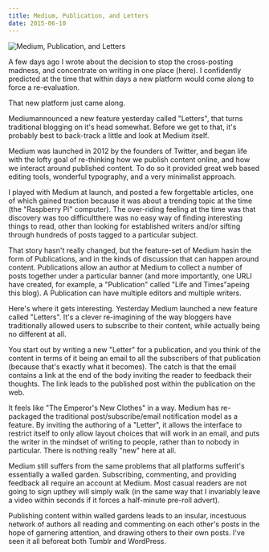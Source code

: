 ```yaml
---
title: Medium, Publication, and Letters
date: 2015-06-10
---
```


![Medium, Publication, and Letters](https://source.unsplash.com/l7dbl-sUg3k/1600x900)

A few days ago I wrote about the decision to stop the cross-posting madness, and concentrate on writing in one place (here). I confidently predicted at the time that within days a new platform would come along to force a re-evaluation.

That new platform just came along.

Mediumannounced a new feature yesterday called "Letters", that turns traditional blogging on it's head somewhat. Before we get to that, it's probably best to back-track a little and look at Medium itself.

Medium was launched in 2012 by the founders of Twitter, and began life with the lofty goal of re-thinking how we publish content online, and how we interact around published content. To do so it provided great web based editing tools, wonderful typography, and a very minimalist approach.

I played with Medium at launch, and posted a few forgettable articles, one of which gained traction because it was about a trending topic at the time (the "Raspberry Pi" computer). The over-riding feeling at the time was that discovery was too difficultthere was no easy way of finding interesting things to read, other than looking for established writers and/or sifting through hundreds of posts tagged to a particular subject.

That story hasn't really changed, but the feature-set of Medium hasin the form of Publications, and in the kinds of discussion that can happen around content. Publications allow an author at Medium to collect a number of posts together under a particular banner (and more importantly, one URLI have created, for example, a "Publication" called "Life and Times"apeing this blog). A Publication can have multiple editors and multiple writers.

Here's where it gets interesting. Yesterday Medium launched a new feature called "Letters". It's a clever re-imagining of the way bloggers have traditionally allowed users to subscribe to their content, while actually being no different at all.

You start out by writing a new "Letter" for a publication, and you think of the content in terms of it being an email to all the subscribers of that publication (because that's exactly what it becomes). The catch is that the email contains a link at the end of the body inviting the reader to feedback their thoughts. The link leads to the published post within the publication on the web.

It feels like "The Emperor's New Clothes" in a way. Medium has re-packaged the traditional post/subscribe/email notification model as a feature. By inviting the authoring of a "Letter", it allows the interface to restrict itself to only allow layout choices that will work in an email, and puts the writer in the mindset of writing to people, rather than to nobody in particular. There is nothing really "new" here at all.

Medium still suffers from the same problems that all platforms sufferit's essentially a walled garden. Subscribing, commenting, and providing feedback all require an account at Medium. Most casual readers are not going to sign upthey will simply walk (in the same way that I invariably leave a video within seconds if it forces a half-minute pre-roll advert).

Publishing content within walled gardens leads to an insular, incestuous network of authors all reading and commenting on each other's posts in the hope of garnering attention, and drawing others to their own posts. I've seen it all beforeat both Tumblr and WordPress.
